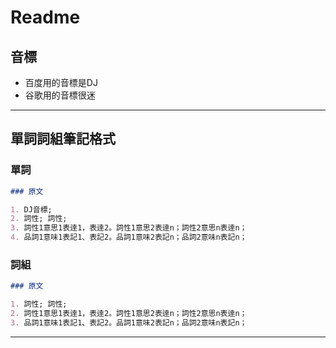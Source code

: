 # Readme

## 音標

- 百度用的音標是DJ
- 谷歌用的音標很迷

---

## 單詞詞組筆記格式

### 單詞

```markdown
### 原文

1. DJ音標;
2. 詞性; 詞性;
3. 詞性1意思1表逹1，表逹2。詞性1意思2表逹n；詞性2意思n表逹n；
4. 品詞1意味1表記1、表記2。品詞1意味2表記n；品詞2意味n表記n；
```

### 詞組

```markdown
### 原文

1. 詞性; 詞性;
2. 詞性1意思1表逹1，表逹2。詞性1意思2表逹n；詞性2意思n表逹n；
3. 品詞1意味1表記1、表記2。品詞1意味2表記n；品詞2意味n表記n；
```

---
